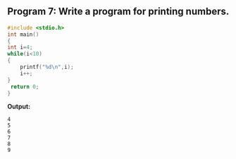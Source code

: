## Program 7: Write a program for printing numbers.
```c
#include <stdio.h>
int main()
{
int i=4;
while(i<10)
{
    printf("%d\n",i);
    i++;
}
 return 0;
}
```
**Output:**
```
4
5
6
7
8
9

